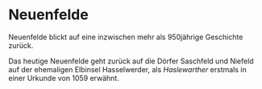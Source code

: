 # Neuenfelde

Neuenfelde blickt auf eine inzwischen mehr als 950jährige Geschichte
zurück.

Das heutige Neuenfelde geht zurück auf die Dörfer Saschfeld und Niefeld
auf der ehemaligen Elbinsel Hasselwerder, als *Haslewarther* erstmals in
einer Urkunde von 1059 erwähnt.
